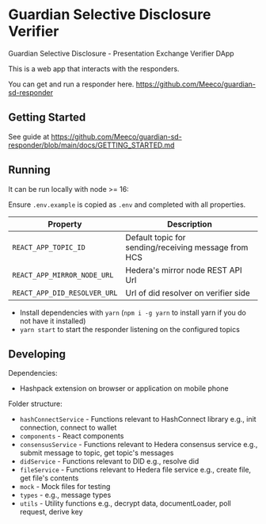# Guardian Selective Disclosure Verifier

Guardian Selective Disclosure - Presentation Exchange Verifier DApp

This is a web app that interacts with the responders.

You can get and run a responder here. https://github.com/Meeco/guardian-sd-responder

## Getting Started

See guide at https://github.com/Meeco/guardian-sd-responder/blob/main/docs/GETTING_STARTED.md

## Running

It can be run locally with node >= 16:

Ensure `.env.example` is copied as `.env` and completed with all properties.

| Property                     | Description                                          |
| ---------------------------- | ---------------------------------------------------- |
| `REACT_APP_TOPIC_ID`         | Default topic for sending/receiving message from HCS |
| `REACT_APP_MIRROR_NODE_URL`  | Hedera's mirror node REST API Url                    |
| `REACT_APP_DID_RESOLVER_URL` | Url of did resolver on verifier side                 |

- Install dependencies with `yarn` (`npm i -g yarn` to install yarn if you do not have it installed)
- `yarn start` to start the responder listening on the configured topics

## Developing

Dependencies:

- Hashpack extension on browser or application on mobile phone

Folder structure:

- `hashConnectService` - Functions relevant to HashConnect library e.g., init connection, connect to wallet
- `components` - React components
- `consensusService` - Functions relevant to Hedera consensus service e.g., submit message to topic, get topic's messages
- `didService` - Functions relevant to DID e.g., resolve did
- `fileService` - Functions relevant to Hedera file service e.g., create file, get file's contents
- `mock` - Mock files for testing
- `types` - e.g., message types
- `utils` - Utility functions e.g., decrypt data, documentLoader, poll request, derive key
